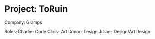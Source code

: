 Project: ToRuin
===============
Company: Gramps

Roles:
  Charlie-  Code
  Chris-    Art
  Conor-    Design
  Julian-   Design/Art Design
